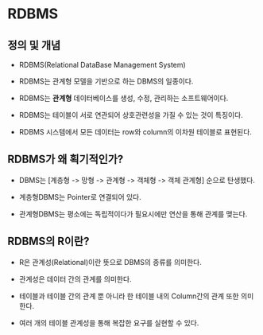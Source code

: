 # RDBMS

## 정의 및 개념

- RDBMS(Relational DataBase Management System)

- RDBMS는 관계형 모델을 기반으로 하는 DBMS의 일종이다. 

- RDBMS는 **관계형** 데이터베이스를 생성, 수정, 관리하는 소프트웨어이다.

- RDBMS는 테이블이 서로 연관되어 상호관련성을 가질 수 있는 것이 특징이다. 

- RDBMS 시스템에서 모든 데이터는 row와 column의 이차원 테이블로 표현된다.

## RDBMS가 왜 획기적인가?

- DBMS는 [계층형 -> 망형 -> 관계형 -> 객체형 -> 객체 관계형] 순으로 탄생했다.

- 계층형DBMS는 Pointer로 연결되어 있다. 

- 관계형DBMS는 평소에는 독립적이다가 필요시에만 연산을 통해 관계를 맺는다.

## RDBMS의 R이란?

- R은 관계성(Relational)이란 뜻으로 DBMS의 종류를 의미한다. 

- 관계성은 데이터 간의 관계를 의미한다. 

- 테이블과 테이블 간의 관계 뿐 아니라 한 테이블 내의 Column간의 관계 또한 의미한다. 

- 여러 개의 테이블 관계성을 통해 복잡한 요구를 실현할 수 있다. 
